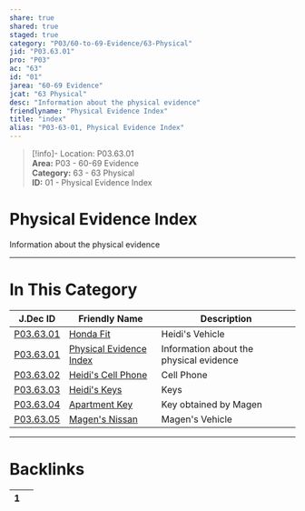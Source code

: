 ```yaml
---  
share: true  
shared: true  
staged: true  
category: "P03/60-to-69-Evidence/63-Physical"  
jid: "P03.63.01"  
pro: "P03"  
ac: "63"  
id: "01"  
jarea: "60-69 Evidence"  
jcat: "63 Physical"  
desc: "Information about the physical evidence"  
friendlyname: "Physical Evidence Index"  
title: "index"  
alias: "P03-63-01, Physical Evidence Index"  
---  
```

>[!info]- Location: P03.63.01  
>**Area:** P03 - 60-69 Evidence  
>**Category:** 63 - 63 Physical  
>**ID:** 01 - Physical Evidence Index  
  
# Physical Evidence Index  
  
Information about the physical evidence  
   
  
  
---  
# In This Category  
  
| J.Dec ID                                                                                      | Friendly Name                                                                                          | Description                             |  
| --------------------------------------------------------------------------------------------- | ------------------------------------------------------------------------------------------------------ | --------------------------------------- |  
| [P03.63.01](./01-Honda-Fit.md#)        | [Honda Fit](./01-Honda-Fit.md#)                 | Heidi's Vehicle                         |  
| [P03.63.01](index.md#)               | [Physical Evidence Index](index.md#)          | Information about the physical evidence |  
| [P03.63.02](./02-Heidi-Cell-Phone.md#) | [Heidi's Cell Phone](./02-Heidi-Cell-Phone.md#) | Cell Phone                              |  
| [P03.63.03](./03-Heidi-Keys.md#)       | [Heidi's Keys](./03-Heidi-Keys.md#)             | Keys                                    |  
| [P03.63.04](./04-Apartment-Key.md#)    | [Apartment Key](./04-Apartment-Key.md#)         | Key obtained by Magen                   |  
| [P03.63.05](./05-Magen-Nissan.md#)     | [Magen's Nissan](./05-Magen-Nissan.md#)         | Magen's Vehicle                         |  
  
  
---  
# Backlinks  
<div><table class="dataview table-view-table"><thead class="table-view-thead"><tr class="table-view-tr-header"><th class="table-view-th"><span></span><span class="dataview small-text">1</span></th><th class="table-view-th"><span></span></th></tr></thead><tbody class="table-view-tbody"></tbody></table></div>